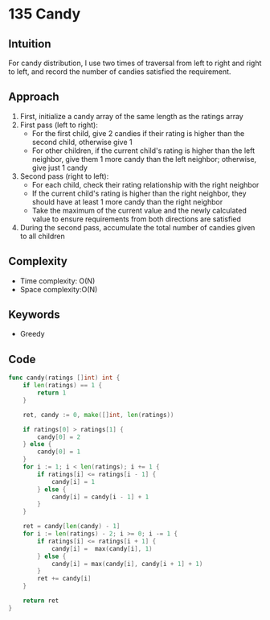 # 135 Candy

## Intuition

For candy distribution, I use two times of traversal from left to right and right to left, and record the number of candies satisfied the requirement.

## Approach

1. First, initialize a candy array of the same length as the ratings array
2. First pass (left to right):
    - For the first child, give 2 candies if their rating is higher than the second child, otherwise give 1
    - For other children, if the current child's rating is higher than the left neighbor, give them 1 more candy than the left neighbor; otherwise, give just 1 candy
3. Second pass (right to left):
    - For each child, check their rating relationship with the right neighbor
    - If the current child's rating is higher than the right neighbor, they should have at least 1 more candy than the right neighbor
    - Take the maximum of the current value and the newly calculated value to ensure requirements from both directions are satisfied
4. During the second pass, accumulate the total number of candies given to all children

## Complexity

- Time complexity: O(N)
- Space complexity:O(N)

## Keywords

- Greedy

## Code

```go
func candy(ratings []int) int {
    if len(ratings) == 1 {
        return 1
    }

    ret, candy := 0, make([]int, len(ratings))

    if ratings[0] > ratings[1] {
        candy[0] = 2
    } else {
        candy[0] = 1
    }
    for i := 1; i < len(ratings); i += 1 {
        if ratings[i] <= ratings[i - 1] {
            candy[i] = 1
        } else {
            candy[i] = candy[i - 1] + 1
        }
    }

    ret = candy[len(candy) - 1]
    for i := len(ratings) - 2; i >= 0; i -= 1 {
        if ratings[i] <= ratings[i + 1] {
            candy[i] =  max(candy[i], 1)
        } else {
            candy[i] = max(candy[i], candy[i + 1] + 1)
        }
        ret += candy[i]
    }

    return ret
}
```
